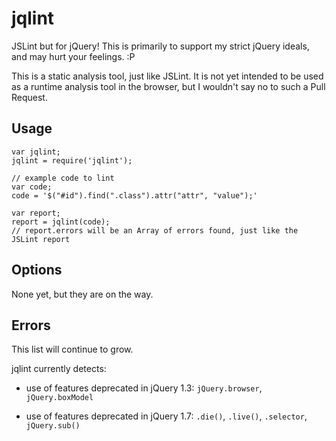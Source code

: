 # jqlint

JSLint but for jQuery! This is primarily to support my strict jQuery ideals, and
may hurt your feelings. :P

This is a static analysis tool, just like JSLint. It is not yet intended to be
used as a runtime analysis tool in the browser, but I wouldn't say no to such a
Pull Request.

## Usage

```
var jqlint;
jqlint = require('jqlint');

// example code to lint
var code;
code = '$("#id").find(".class").attr("attr", "value");'

var report;
report = jqlint(code);
// report.errors will be an Array of errors found, just like the JSLint report
```

## Options

None yet, but they are on the way.

## Errors

This list will continue to grow.

jqlint currently detects:

- use of features deprecated in jQuery 1.3: `jQuery.browser`, `jQuery.boxModel`

- use of features deprecated in jQuery 1.7: `.die()`, `.live()`, `.selector`,
    `jQuery.sub()`
